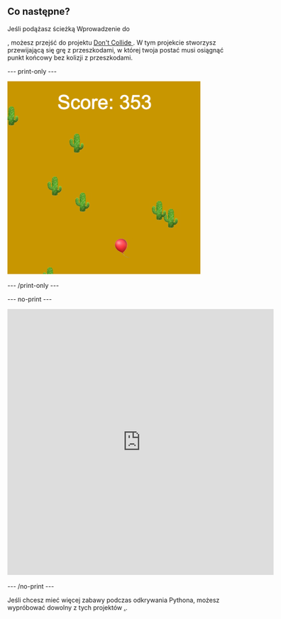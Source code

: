 ## Co następne?

Jeśli podążasz ścieżką Wprowadzenie do </a>

, możesz przejść do projektu [ Don't Collide ](https://projects.raspberrypi.org/en/projects/dont-collide). W tym projekcie stworzysz przewijającą się grę z przeszkodami, w której twoja postać musi osiągnąć punkt końcowy bez kolizji z przeszkodami.</p> 

--- print-only ---

![Przykładowe stworzenie z projektu nie zderzaj pokazujące balon unoszący się na pustyni z kaktusami](images/dont-collide.png)

--- /print-only ---

--- no-print ---

<iframe src="https://editor.raspberrypi.org/en/embed/viewer/dont-pop-example" width="600" height="600" frameborder="0" marginwidth="0" marginheight="0" allowfullscreen>
</iframe> 

--- /no-print ---

Jeśli chcesz mieć więcej zabawy podczas odkrywania Pythona, możesz wypróbować dowolny z tych projektów [.](https://projects.raspberrypi.org/en/projects?software%5B%5D=python).

